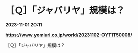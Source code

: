 # ［Ｑ］「ジャバリヤ」規模は？

**2023-11-01 20:11**

**https://www.yomiuri.co.jp/world/20231102-OYT1T50008/**

［Ｑ］「ジャバリヤ」規模は？